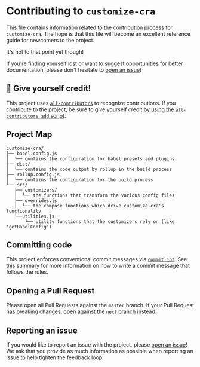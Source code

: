 # Contributing to `customize-cra`

This file contains information related to the contribution process for `customize-cra`. The hope is that this file will become an excellent reference guide for newcomers to the project.

It's not to that point yet though!

If you're finding yourself lost or want to suggest opportunities for better documentation, please don't hesitate to [open an issue](https://github.com/arackaf/customize-cra/issues/new)!

## 💎 Give yourself credit!

This project uses [`all-contributors`](https://allcontributors.org) to recognize contributions. If you contribute to the project, be sure to give yourself credit by [using the `all-contributors add` script](https://allcontributors.org/docs/en/cli/usage#all-contributors-add).

## Project Map

```
customize-cra/
├── babel.config.js
│  └── contains the configuration for babel presets and plugins
├── dist/
│  └── contains the code output by rollup in the build process
├── rollup.config.js
│  └── contains the configuration for the build process
└── src/
   ├── customizers/
   │  └── the functions that transform the various config files
   ├── overrides.js
   │  └── the compose functions which drive customize-cra's functionality
   └──utilities.js
       └── utility functions that the customizers rely on (like 'getBabelConfig')
```

## Committing code

This project enforces conventional commit messages via [`commitlint`](https://github.com/conventional-changelog/commitlint). See [this summary](https://www.conventionalcommits.org/en/v1.0.0-beta.4/#summary) for more information on how to write a commit message that follows the rules.

## Opening a Pull Request

Please open all Pull Requests against the `master` branch. If your Pull Request has breaking changes, open against the `next` branch instead.

## Reporting an issue

If you would like to report an issue with the project, please [open an issue](https://github.com/arackaf/customize-cra/issues/new)! We ask that you provide as much information as possible when reporting an issue to help tighten the feedback loop.
